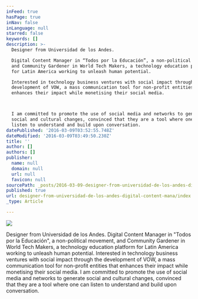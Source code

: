 ```yaml
---
inFeed: true
hasPage: true
inNav: false
inLanguage: null
starred: false
keywords: []
description: >-
  Designer from Universidad de los Andes.

  Digital Content Manager in “Todos por la Educación”, a non-political movement,
  and Community Gardener in World Tech Makers, a technology education platform
  for Latin America working to unleash human potential.

  Interested in technology business ventures with social impact through the
  development of VOW, a mass communication tool for non-profit entities that
  enhances their impact while monetising their social media.



  I am committed to promote the use of social media and networks to generate
  social and cultural changes, convinced that they are a tool where one can
  listen to understand and build upon conversation.
datePublished: '2016-03-09T03:52:55.748Z'
dateModified: '2016-03-09T03:49:50.230Z'
title: ''
author: []
authors: []
publisher:
  name: null
  domain: null
  url: null
  favicon: null
sourcePath: _posts/2016-03-09-designer-from-universidad-de-los-andes-digital-content-mana.md
published: true
url: designer-from-universidad-de-los-andes-digital-content-mana/index.html
_type: Article

---
```

![](https://the-grid-user-content.s3-us-west-2.amazonaws.com/03b14de4-4639-4203-af4c-9801ed9fd309.jpg)

Designer from Universidad de los Andes.
Digital Content Manager in "Todos por la Educación", a non-political movement, and Community Gardener in World Tech Makers, a technology education platform for Latin America working to unleash human potential.
Interested in technology business ventures with social impact through the development of VOW, a mass communication tool for non-profit entities that enhances their impact while monetising their social media.
I am committed to promote the use of social media and networks to generate social and cultural changes, convinced that they are a tool where one can listen to understand and build upon conversation.